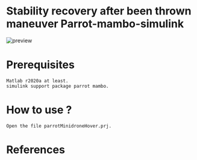 # Stability recovery after been thrown maneuver Parrot-mambo-simulink

![preview](https://github.com/ouafi98/stability-recovery-after-launch-maneuver-Parrot-mambo/blob/main/sr.GIF)

# Prerequisites
```
Matlab r2020a at least.
simulink support package parrot mambo. 
```

# How to use ?
```
Open the file parrotMinidroneHover.prj.
```

# References
```
```
